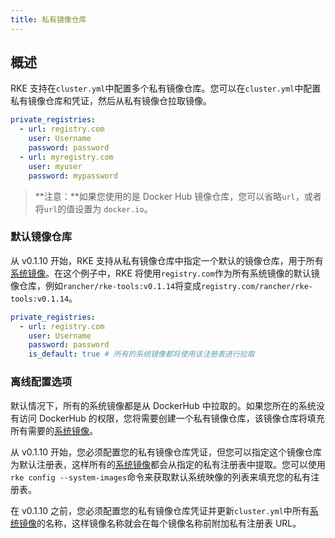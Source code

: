 ```yaml
---
title: 私有镜像仓库
---
```


## 概述

RKE 支持在`cluster.yml`中配置多个私有镜像仓库。您可以在`cluster.yml`中配置私有镜像仓库和凭证，然后从私有镜像仓拉取镜像。

```yaml
private_registries:
  - url: registry.com
    user: Username
    password: password
  - url: myregistry.com
    user: myuser
    password: mypassword
```

> **注意：**如果您使用的是 Docker Hub 镜像仓库，您可以省略`url`，或者将`url`的值设置为 `docker.io`。

### 默认镜像仓库

从 v0.1.10 开始，RKE 支持从私有镜像仓库中指定一个默认的镜像仓库，用于所有[系统镜像](/docs/rke/config-options/system-images/_index)。在这个例子中，RKE 将使用`registry.com`作为所有系统镜像的默认镜像仓库，例如`rancher/rke-tools:v0.1.14`将变成`registry.com/rancher/rke-tools:v0.1.14`。

```yaml
private_registries:
  - url: registry.com
    user: Username
    password: password
    is_default: true # 所有的系统镜像都将使用该注册表进行拉取
```

### 离线配置选项

默认情况下，所有的系统镜像都是从 DockerHub 中拉取的。如果您所在的系统没有访问 DockerHub 的权限，您将需要创建一个私有镜像仓库，该镜像仓库将填充所有需要的[系统镜像](/docs/rke/config-options/system-images/_index)。

从 v0.1.10 开始，您必须配置您的私有镜像仓库凭证，但您可以指定这个镜像仓库为默认注册表，这样所有的[系统镜像]({/docs/rke/config-options/system-images/_index)都会从指定的私有注册表中提取。您可以使用`rke config --system-images`命令来获取默认系统映像的列表来填充您的私有注册表。

在 v0.1.10 之前，您必须配置您的私有镜像仓库凭证并更新`cluster.yml`中所有[系统镜像](/docs/rke/config-options/system-images/_index)的名称，这样镜像名称就会在每个镜像名称前附加私有注册表 URL。

